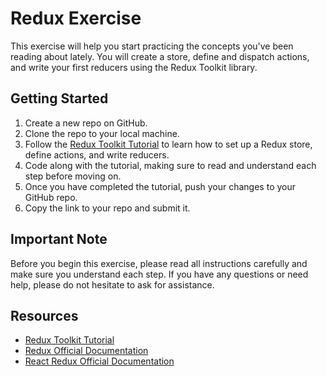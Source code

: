 # Redux Exercise

This exercise will help you start practicing the concepts you've been reading about lately. You will create a store, define and dispatch actions, and write your first reducers using the Redux Toolkit library.

## Getting Started

1. Create a new repo on GitHub.
2. Clone the repo to your local machine.
3. Follow the [Redux Toolkit Tutorial](https://redux-toolkit.js.org/tutorials/basic-tutorial) to learn how to set up a Redux store, define actions, and write reducers.
4. Code along with the tutorial, making sure to read and understand each step before moving on.
5. Once you have completed the tutorial, push your changes to your GitHub repo.
6. Copy the link to your repo and submit it.

## Important Note

Before you begin this exercise, please read all instructions carefully and make sure you understand each step. If you have any questions or need help, please do not hesitate to ask for assistance.

## Resources

- [Redux Toolkit Tutorial](https://redux-toolkit.js.org/tutorials/basic-tutorial)
- [Redux Official Documentation](https://redux.js.org/)
- [React Redux Official Documentation](https://react-redux.js.org/)
